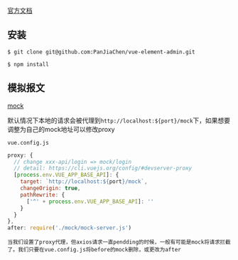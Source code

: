 [官方文档](https://panjiachen.github.io/vue-element-admin-site/zh/guide/)
## 安装

```shell
$ git clone git@github.com:PanJiaChen/vue-element-admin.git

$ npm install
```



## 模拟报文
[mock](https://panjiachen.github.io/vue-element-admin-site/zh/guide/essentials/mock-api.html)


默认情况下本地的请求会被代理到`http://localhost:${port}/mock`下，如果想要调整为自己的mock地址可以修改proxy

`vue.config.js`
```javascript
proxy: {
  // change xxx-api/login => mock/login
  // detail: https://cli.vuejs.org/config/#devserver-proxy
  [process.env.VUE_APP_BASE_API]: {
    target: `http://localhost:${port}/mock`,
    changeOrigin: true,
    pathRewrite: {
      ['^' + process.env.VUE_APP_BASE_API]: ''
    }
  }
},
after: require('./mock/mock-server.js')
```


```ad-warning
当我们设置了proxy代理，但axios请求一直pendding的时候，一般有可能是mock将请求拦截了。我们只要在vue.config.js将before的mock删除，或更改为after
```